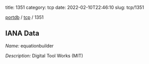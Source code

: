 title: 1351
category: tcp
date: 2022-02-10T22:46:10
slug: tcp/1351

[portdb](/) / [tcp](/category/tcp.html) / 1351


## IANA Data

_Name:_ equationbuilder

_Description:_ Digital Tool Works (MIT)

